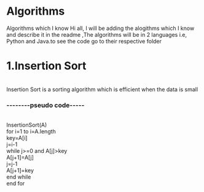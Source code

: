 # Algorithms
Algorithms which I know
Hi all,
I will be adding the alogithms which I know and describe it in the readme ,The algorithms will be in 2 languages i.e, Python and Java.to see the code go to their respective folder </br>

<h1>1.Insertion Sort </h1> <br>
Insertion Sort is a sorting algorithm which is efficient when the data is small <br>
<h3>--------pseudo code-----</h3> <br>
InsertionSort(A)  <br>
  for i=1 to i=A.length <br>
    key=A[i]  <br>
    j=i-1 <br>
    while j>=0 and A[j]>key <br>
      A[j+1]=A[j] <br>
      j=j-1 <br>
     A[j+1]=key <br>
     end while <br>
  end for <br>

